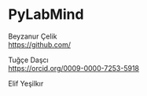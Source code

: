 # PyLabMind

Beyzanur Çelik   
https://github.com/

Tuğçe Daşcı   
https://orcid.org/0009-0000-7253-5918

Elif Yeşilkır
